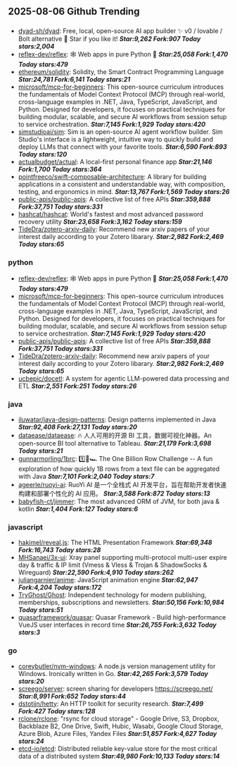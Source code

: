 ## 2025-08-06 Github Trending

### 
* [dyad-sh/dyad](https://github.com/dyad-sh/dyad): Free, local, open-source AI app builder ✨ v0 / lovable / Bolt alternative 🌟 Star if you like it! ***Star:9,262 Fork:907 Today stars:2,004***
* [reflex-dev/reflex](https://github.com/reflex-dev/reflex): 🕸️ Web apps in pure Python 🐍 ***Star:25,058 Fork:1,470 Today stars:479***
* [ethereum/solidity](https://github.com/ethereum/solidity): Solidity, the Smart Contract Programming Language ***Star:24,781 Fork:6,141 Today stars:21***
* [microsoft/mcp-for-beginners](https://github.com/microsoft/mcp-for-beginners): This open-source curriculum introduces the fundamentals of Model Context Protocol (MCP) through real-world, cross-language examples in .NET, Java, TypeScript, JavaScript, and Python. Designed for developers, it focuses on practical techniques for building modular, scalable, and secure AI workflows from session setup to service orchestration. ***Star:7,145 Fork:1,929 Today stars:420***
* [simstudioai/sim](https://github.com/simstudioai/sim): Sim is an open-source AI agent workflow builder. Sim Studio's interface is a lightweight, intuitive way to quickly build and deploy LLMs that connect with your favorite tools. ***Star:6,590 Fork:893 Today stars:120***
* [actualbudget/actual](https://github.com/actualbudget/actual): A local-first personal finance app ***Star:21,146 Fork:1,700 Today stars:364***
* [pointfreeco/swift-composable-architecture](https://github.com/pointfreeco/swift-composable-architecture): A library for building applications in a consistent and understandable way, with composition, testing, and ergonomics in mind. ***Star:13,767 Fork:1,569 Today stars:26***
* [public-apis/public-apis](https://github.com/public-apis/public-apis): A collective list of free APIs ***Star:359,888 Fork:37,751 Today stars:331***
* [hashcat/hashcat](https://github.com/hashcat/hashcat): World's fastest and most advanced password recovery utility ***Star:23,658 Fork:3,162 Today stars:159***
* [TideDra/zotero-arxiv-daily](https://github.com/TideDra/zotero-arxiv-daily): Recommend new arxiv papers of your interest daily according to your Zotero libarary. ***Star:2,982 Fork:2,469 Today stars:65***

### python
* [reflex-dev/reflex](https://github.com/reflex-dev/reflex): 🕸️ Web apps in pure Python 🐍 ***Star:25,058 Fork:1,470 Today stars:479***
* [microsoft/mcp-for-beginners](https://github.com/microsoft/mcp-for-beginners): This open-source curriculum introduces the fundamentals of Model Context Protocol (MCP) through real-world, cross-language examples in .NET, Java, TypeScript, JavaScript, and Python. Designed for developers, it focuses on practical techniques for building modular, scalable, and secure AI workflows from session setup to service orchestration. ***Star:7,145 Fork:1,929 Today stars:420***
* [public-apis/public-apis](https://github.com/public-apis/public-apis): A collective list of free APIs ***Star:359,888 Fork:37,751 Today stars:331***
* [TideDra/zotero-arxiv-daily](https://github.com/TideDra/zotero-arxiv-daily): Recommend new arxiv papers of your interest daily according to your Zotero libarary. ***Star:2,982 Fork:2,469 Today stars:65***
* [ucbepic/docetl](https://github.com/ucbepic/docetl): A system for agentic LLM-powered data processing and ETL ***Star:2,551 Fork:251 Today stars:26***

### java
* [iluwatar/java-design-patterns](https://github.com/iluwatar/java-design-patterns): Design patterns implemented in Java ***Star:92,408 Fork:27,131 Today stars:20***
* [dataease/dataease](https://github.com/dataease/dataease): 🔥 人人可用的开源 BI 工具，数据可视化神器。An open-source BI tool alternative to Tableau. ***Star:21,179 Fork:3,698 Today stars:21***
* [gunnarmorling/1brc](https://github.com/gunnarmorling/1brc): 1️⃣🐝🏎️ The One Billion Row Challenge -- A fun exploration of how quickly 1B rows from a text file can be aggregated with Java ***Star:7,101 Fork:2,040 Today stars:7***
* [ageerle/ruoyi-ai](https://github.com/ageerle/ruoyi-ai): RuoYi AI 是一个全栈式 AI 开发平台，旨在帮助开发者快速构建和部署个性化的 AI 应用。 ***Star:3,588 Fork:872 Today stars:13***
* [babyfish-ct/jimmer](https://github.com/babyfish-ct/jimmer): The most advanced ORM of JVM, for both java & kotlin ***Star:1,404 Fork:127 Today stars:6***

### javascript
* [hakimel/reveal.js](https://github.com/hakimel/reveal.js): The HTML Presentation Framework ***Star:69,348 Fork:16,743 Today stars:28***
* [MHSanaei/3x-ui](https://github.com/MHSanaei/3x-ui): Xray panel supporting multi-protocol multi-user expire day & traffic & IP limit (Vmess & Vless & Trojan & ShadowSocks & Wireguard) ***Star:22,590 Fork:4,910 Today stars:262***
* [juliangarnier/anime](https://github.com/juliangarnier/anime): JavaScript animation engine ***Star:62,947 Fork:4,204 Today stars:172***
* [TryGhost/Ghost](https://github.com/TryGhost/Ghost): Independent technology for modern publishing, memberships, subscriptions and newsletters. ***Star:50,156 Fork:10,984 Today stars:51***
* [quasarframework/quasar](https://github.com/quasarframework/quasar): Quasar Framework - Build high-performance VueJS user interfaces in record time ***Star:26,755 Fork:3,632 Today stars:3***

### go
* [coreybutler/nvm-windows](https://github.com/coreybutler/nvm-windows): A node.js version management utility for Windows. Ironically written in Go. ***Star:42,265 Fork:3,579 Today stars:20***
* [screego/server](https://github.com/screego/server): screen sharing for developers https://screego.net/ ***Star:8,991 Fork:652 Today stars:44***
* [dstotijn/hetty](https://github.com/dstotijn/hetty): An HTTP toolkit for security research. ***Star:7,499 Fork:427 Today stars:128***
* [rclone/rclone](https://github.com/rclone/rclone): "rsync for cloud storage" - Google Drive, S3, Dropbox, Backblaze B2, One Drive, Swift, Hubic, Wasabi, Google Cloud Storage, Azure Blob, Azure Files, Yandex Files ***Star:51,857 Fork:4,627 Today stars:24***
* [etcd-io/etcd](https://github.com/etcd-io/etcd): Distributed reliable key-value store for the most critical data of a distributed system ***Star:49,980 Fork:10,133 Today stars:14***
